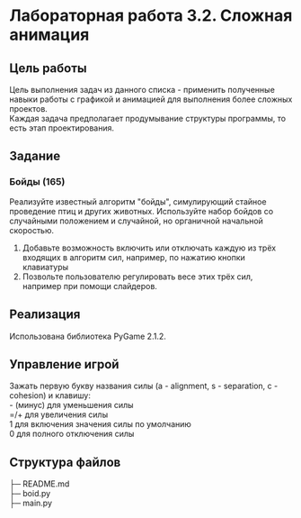 # Лабораторная работа 3.2. Сложная анимация
## Цель работы
Цель выполнения задач из данного списка - применить полученные навыки работы с графикой и анимацией для выполнения более сложных проектов.   
Каждая задача предполагает продумывание структуры программы, то есть этап проектирования. 

## Задание

### Бойды (165)

Реализуйте известный алгоритм "бойды", симулирующий стайное проведение птиц и других животных. Используйте набор бойдов со случайными положением и случайной, но органичной начальной скоростью.
1. Добавьте возможность включить или отключать каждую из трёх входящих в алгоритм сил, например, по нажатию кнопки клавиатуры 
2. Позвольте пользователю регулировать весе этих трёх сил, например при помощи слайдеров.

## Реализация
Использована библиотека PyGame 2.1.2.
## Управление игрой 
Зажать первую букву названия силы (a - alignment, s - separation, c - cohesion) и клавишу:  
\- (минус) для уменьшения силы  
=/+ для увеличения силы  
1 для включения значения силы по умолчанию  
0 для полного отключения силы  

## Структура файлов
├─ README.md  
├─ boid.py  
├─ main.py  


